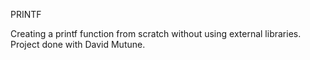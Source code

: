PRINTF

Creating a printf function from scratch
without using external libraries.
Project done with David Mutune.
